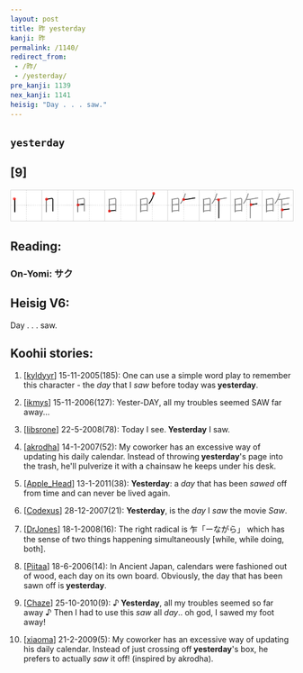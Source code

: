 ```yaml
---
layout: post
title: 昨 yesterday
kanji: 昨
permalink: /1140/
redirect_from:
 - /昨/
 - /yesterday/
pre_kanji: 1139
nex_kanji: 1141
heisig: "Day . . . saw."
---
```


## `yesterday`

## [9]

<div class="stroke"><img src="../images/E698A8.png" /></div>

## Reading:

### On-Yomi: サク

## Heisig V6:

Day . . . saw.

## Koohii stories:

1) [<a href="http://kanji.koohii.com/profile/kyldyyr">kyldyyr</a>] 15-11-2005(185): One can use a simple word play to remember this character - the <em>day</em> that I <em>saw</em> before today was<strong> yesterday</strong>.

2) [<a href="http://kanji.koohii.com/profile/ikmys">ikmys</a>] 15-11-2006(127): Yester-DAY, all my troubles seemed SAW far away...

3) [<a href="http://kanji.koohii.com/profile/libsrone">libsrone</a>] 22-5-2008(78): Today I see.<strong> Yesterday</strong> I saw.

4) [<a href="http://kanji.koohii.com/profile/akrodha">akrodha</a>] 14-1-2007(52): My coworker has an excessive way of updating his daily calendar. Instead of throwing<strong> yesterday</strong>&#039;s page into the trash, he&#039;ll pulverize it with a chainsaw he keeps under his desk.

5) [<a href="http://kanji.koohii.com/profile/Apple_Head">Apple_Head</a>] 13-1-2011(38): <strong>Yesterday</strong>: a <em>day</em> that has been <em>sawed</em> off from time and can never be lived again.

6) [<a href="http://kanji.koohii.com/profile/Codexus">Codexus</a>] 28-12-2007(21): <strong>Yesterday</strong>, is the <em>day</em> I <em>saw</em> the movie <em>Saw</em>.

7) [<a href="http://kanji.koohii.com/profile/DrJones">DrJones</a>] 18-1-2008(16): The right radical is 乍「ーながら」 which has the sense of two things happening simultaneously [while, while doing, both].

8) [<a href="http://kanji.koohii.com/profile/Piitaa">Piitaa</a>] 18-6-2006(14): In Ancient Japan, calendars were fashioned out of wood, each day on its own board. Obviously, the day that has been sawn off is<strong> yesterday</strong>.

9) [<a href="http://kanji.koohii.com/profile/Chaze">Chaze</a>] 25-10-2010(9): ♪<strong> Yesterday</strong>, all my troubles seemed so far away ♪ Then I had to use this <em>saw</em> all <em>day</em>.. oh god, I sawed my foot away!

10) [<a href="http://kanji.koohii.com/profile/xiaoma">xiaoma</a>] 21-2-2009(5): My coworker has an excessive way of updating his daily calendar. Instead of just crossing off<strong> yesterday</strong>&#039;s box, he prefers to actually <em>saw</em> it off! (inspired by akrodha).
